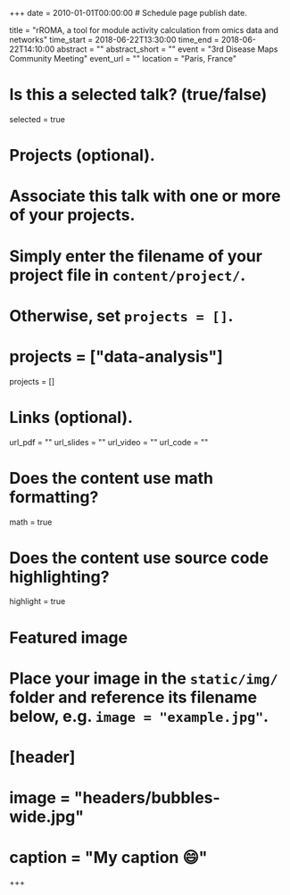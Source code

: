 +++
date = 2010-01-01T00:00:00  # Schedule page publish date.

title = "rROMA, a tool for module activity calculation from omics data and networks"
time_start = 2018-06-22T13:30:00
time_end = 2018-06-22T14:10:00
abstract = ""
abstract_short = ""
event = "3rd Disease Maps Community Meeting"
event_url = ""
location = "Paris, France"

# Is this a selected talk? (true/false)
selected = true

# Projects (optional).
#   Associate this talk with one or more of your projects.
#   Simply enter the filename of your project file in `content/project/`.
#   Otherwise, set `projects = []`.
# projects = ["data-analysis"]
projects = []

# Links (optional).
url_pdf = ""
url_slides = ""
url_video = ""
url_code = ""

# Does the content use math formatting?
math = true

# Does the content use source code highlighting?
highlight = true

# Featured image
# Place your image in the `static/img/` folder and reference its filename below, e.g. `image = "example.jpg"`.
# [header]
# image = "headers/bubbles-wide.jpg"
# caption = "My caption :smile:"

+++
